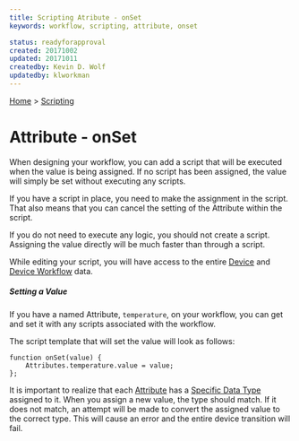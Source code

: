 ```yaml
---
title: Scripting Atribute - onSet
keywords: workflow, scripting, attribute, onset

status: readyforapproval
created: 20171002
updated: 20171011
createdby: Kevin D. Wolf
updatedby: klworkman
---
```

[Home](../Index.md) > [Scripting](Index.md)

# Attribute - onSet

When designing your workflow, you can add a script that will be executed when the value is being assigned.  If no script
has been assigned, the value will simply be set without executing any scripts.

If you have a script in place, you need to make the assignment in the script.  That also means that you can cancel the setting of the Attribute within the script.

If you do not need to execute any logic, you should not create a script.  Assigning the value directly will be much faster than through a script.


While editing your script, you will have access to the entire [Device](DeviceScriptingModel.md) and [Device Workflow](DeviceWorkflowScriptingModel.md) data.

##### Setting a Value
If you have a named Attribute, `temperature`, on your workflow, you can get and set it with any scripts associated 
with the workflow.

The script template that will set the value will look as follows:

```
function onSet(value) {
    Attributes.temperature.value = value;
};
```
It is important to realize that each [Attribute](../Workflows/Attributes.md) has a [Specific Data Type](../Messaging/TypeSystem/Index.md) assigned to it.  When
you assign a new value, the type should match.  If it does not match, an attempt will be made to convert
the assigned value to the correct type.  This will cause an error and the entire device transition will fail.
